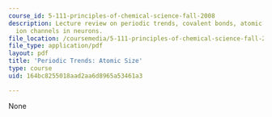 ```yaml
---
course_id: 5-111-principles-of-chemical-science-fall-2008
description: Lecture review on periodic trends, covalent bonds, atomic size, and sodium
  ion channels in neurons.
file_location: /coursemedia/5-111-principles-of-chemical-science-fall-2008/164bc8255018aad2aa6d8965a53461a3_bioex_lect10.pdf
file_type: application/pdf
layout: pdf
title: 'Periodic Trends: Atomic Size'
type: course
uid: 164bc8255018aad2aa6d8965a53461a3

---
```

None